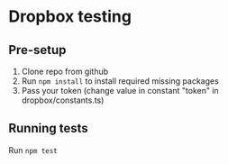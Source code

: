 # Dropbox testing

## Pre-setup

1. Clone repo from github
2. Run `npm install` to install required missing packages
3. Pass your token (change value in constant "token" in dropbox/constants.ts)

## Running tests

Run `npm test`
